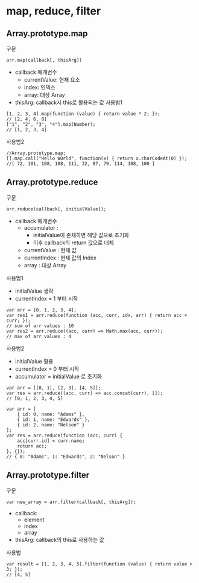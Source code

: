 # map, reduce, filter
## Array.prototype.map
구문
```
arr.map(callback[, thisArg])
```
- callback 매개변수
    - currentValue: 현재 요소
    - index: 인덱스
    - array: 대상 Array
- thisArg: callback시 this로 활용되는 값
사용법1
```
[1, 2, 3, 4].map(function (value) { return value * 2; });
// [2, 4, 6, 8]
["1", "2", "3", "4"].map(Number);
// [1, 2, 3, 4]
```
사용법2
```
//Array.prototype.map;
[].map.call("Hello WOrld", function(x) { return x.charCodeAt(0) });
//[ 72, 101, 108, 108, 111, 32, 87, 79, 114, 108, 100 ]
```
## Array.prototype.reduce
구문
```
arr.reduce(callback[, initialValue]);
```
- callback 매개변수
    - accumulator : 
        - initialValue이 존재하면 해당 값으로 초기화
        - 이후 callback의 return 값으로 대체
    - currentValue : 현재 값
    - currentIndex : 현재 값의 Index
    - array : 대상 Array

사용법1
- initialValue 생략
- currentIndex = 1 부터 시작
```
var arr = [0, 1, 2, 3, 4];
var res1 = arr.reduce(function (acc, curr, idx, arr) { return acc + curr; });
// sum of arr values : 10
var res2 = arr.reduce((acc, curr) => Math.max(acc, curr));
// max of arr values : 4
```
사용법2
- initialValue 활용
- currentIndex = 0 부터 시작
- accumulator = initialValue 로 초기화
```
var arr = [[0, 1], [2, 3], [4, 5]];
var res = arr.reduce((acc, curr) => acc.concat(curr), []);
// [0, 1, 2, 3, 4, 5]
```
```
var arr = [
    { id: 0, name: "Adams" }, 
    { id: 1, name: "Edwards" }, 
    { id: 2, name: "Nelson" }
];
var res = arr.reduce(function (acc, curr) {
    acc[curr.id] = curr.name;
    return acc;
}, {});
// { 0: "Adams", 1: "Edwards", 2: "Nelson" }
```
## Array.prototype.filter
구문
```
var new_array = arr.filter(callback[, thisArg]);
```
- callback:
    - element
    - index
    - array
- thisArg: callback의 this로 사용하는 값

사용법
```
var result = [1, 2, 3, 4, 5].filter(function (value) { return value > 3; });
// [4, 5]
```